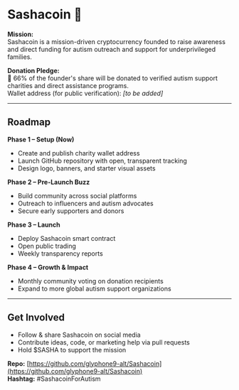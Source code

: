 # Sashacoin 🚀

**Mission:**  
Sashacoin is a mission-driven cryptocurrency founded to raise awareness and direct funding for autism outreach and support for underprivileged families.  

**Donation Pledge:**  
💙 66% of the founder's share will be donated to verified autism support charities and direct assistance programs.  
Wallet address (for public verification): *[to be added]*

---

## Roadmap

**Phase 1 – Setup (Now)**
- Create and publish charity wallet address
- Launch GitHub repository with open, transparent tracking
- Design logo, banners, and starter visual assets

**Phase 2 – Pre-Launch Buzz**
- Build community across social platforms
- Outreach to influencers and autism advocates
- Secure early supporters and donors

**Phase 3 – Launch**
- Deploy Sashacoin smart contract
- Open public trading
- Weekly transparency reports

**Phase 4 – Growth & Impact**
- Monthly community voting on donation recipients
- Expand to more global autism support organizations

---

## Get Involved
- Follow & share Sashacoin on social media
- Contribute ideas, code, or marketing help via pull requests
- Hold $SASHA to support the mission

**Repo:** [https://github.com/glyphone9-alt/Sashacoin](https://github.com/glyphone9-alt/Sashacoin)  
**Hashtag:** #SashacoinForAutism

